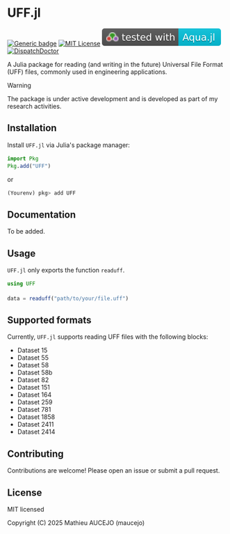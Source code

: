 # UFF.jl

[![Generic badge](https://img.shields.io/badge/Version-0.1.0-cornflowerblue.svg)]()
[![MIT License](https://img.shields.io/badge/License-MIT-forestgreen)](https://github.com/maucejo/elsearticle/blob/main/LICENSE)
[![Aqua QA](https://raw.githubusercontent.com/JuliaTesting/Aqua.jl/master/badge.svg)](https://github.com/JuliaTesting/Aqua.jl)
[![DispatchDoctor](https://img.shields.io/badge/%F0%9F%A9%BA_tested_with-DispatchDoctor.jl-blue?labelColor=white)](https://github.com/MilesCranmer/DispatchDoctor.jl)

A Julia package for reading (and writing in the future) Universal File Format (UFF) files, commonly used in engineering applications.

> [!WARNING]
>The package is under active development and is developed as part of my research activities.

## Installation

Install `UFF.jl` via Julia's package manager:
```julia
import Pkg
Pkg.add("UFF")
```

or
```julia
(Yourenv) pkg> add UFF
```

## Documentation

To be added.

## Usage

`UFF.jl` only exports the function `readuff`.

```julia
using UFF

data = readuff("path/to/your/file.uff")
```

## Supported formats
Currently, `UFF.jl` supports reading UFF files with the following blocks:
- Dataset 15
- Dataset 55
- Dataset 58
- Dataset 58b
- Dataset 82
- Dataset 151
- Dataset 164
- Dataset 259
- Dataset 781
- Dataset 1858
- Dataset 2411
- Dataset 2414

## Contributing

Contributions are welcome! Please open an issue or submit a pull request.

## License

MIT licensed

Copyright (C) 2025 Mathieu AUCEJO (maucejo)